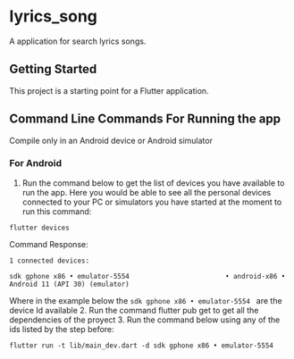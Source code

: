 # lyrics_song

A  application for search lyrics songs.

## Getting Started

This project is a starting point for a Flutter application.



## Command Line Commands For Running the app

Compile only in an Android device or Android simulator
### For Android

1. Run the command below to get the list of devices you have available to run the app. Here you would be able to see all the personal devices connected to your PC or simulators you have started at the moment to run this command:
```
flutter devices
```
Command Response:
```
1 connected devices:

sdk gphone x86 • emulator-5554                        • android-x86 • Android 11 (API 30) (emulator)
```
Where in the example below the ```sdk gphone x86 • emulator-5554 ```  are the device Id available
2. Run the command flutter pub get  to get all the dependencies of the proyect
3. Run the command below using any of the ids listed by the step before:
```
flutter run -t lib/main_dev.dart -d sdk gphone x86 • emulator-5554
```

